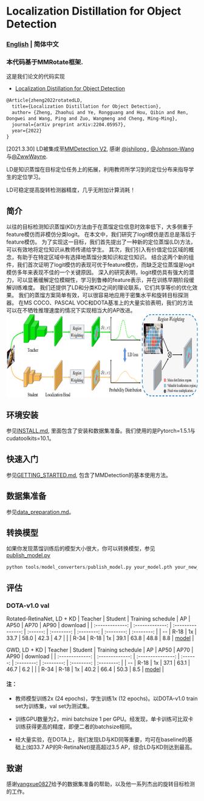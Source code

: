 # Localization Distillation for Object Detection 

### [English](README.md) | 简体中文

### 本代码基于MMRotate框架.

这是我们论文的代码实现
 - [Localization Distillation for Object Detection](https://arxiv.org/abs/2204.05957)

```
@Article{zheng2022rotatedLD,
  title={Localization Distillation for Object Detection},
  author= {Zheng, Zhaohui and Ye, Rongguang and Hou, Qibin and Ren, Dongwei and Wang, Ping and Zuo, Wangmeng and Cheng, Ming-Ming},
  journal={arXiv preprint arXiv:2204.05957},
  year={2022}
}
```

[2021.3.30] LD被集成至[MMDetection V2](https://github.com/open-mmlab/mmdetection/tree/master/configs/ld), 感谢 [@jshilong
](https://github.com/jshilong), [@Johnson-Wang](https://github.com/Johnson-Wang)与[@ZwwWayne](https://github.com/ZwwWayne).

LD是知识蒸馏在目标定位任务上的拓展，利用教师所学习到的定位分布来指导学生的定位学习。

LD可稳定提高旋转检测器精度，几乎无附加计算消耗！

## 简介

以往的目标检测知识蒸馏(KD)方法由于在蒸馏定位信息时效率低下，大多侧重于feature模仿而非模仿分类logit。
在本文中，我们研究了logit模仿是否总是落后于feature模仿。
为了实现这一目标，我们首先提出了一种新的定位蒸馏(LD)方法，可以有效地将定位知识从教师传递给学生。
其次，我们引入有价值定位区域的概念，有助于在特定区域中有选择地蒸馏分类知识和定位知识。
结合这两个新的组件，我们首次证明了logit模仿的表现可优于feature模仿，而缺乏定位蒸馏是logit模仿多年来表现不佳的一个关键原因。
深入的研究表明，logit模仿具有强大的潜力，可以显著缓解定位模糊性，学习到鲁棒的feature表示，并在训练早期阶段缓解训练难度。
我们还提供了LD和分类KD之间的理论联系，它们共享等价的优化效果。
我们的蒸馏方案简单有效，可以很容易地应用于密集水平和旋转目标探测器。
在MS COCO、PASCAL VOC和DOTA基准上的大量实验表明，我们的方法可以在不牺牲推理速度的情况下实现相当大的AP改进。
<img src="LD.png" height="220" align="middle"/>


## 环境安装

参见[INSTALL.md](docs/en/install.md), 里面包含了安装和数据集准备。我们使用的是Pytorch=1.5.1与cudatoolkits=10.1。

## 快速入门

参见[GETTING_STARTED.md](docs/en/get_started.md), 包含了MMDetection的基本使用方法。

## 数据集准备

参见[data_preparation.md](tools/data/README.md)。

## 转换模型

如果你发现蒸馏训练后的模型大小很大，你可以转换模型，参见[publish_model.py](tools/model_converters/publish_model.py)

```python
python tools/model_converters/publish_model.py your_model.pth your_new_model.pth
```

## 评估

###  DOTA-v1.0 val
  Rotated-RetinaNet, LD + KD
  |     Teacher     |     Student     | Training schedule |    AP    |    AP50    |    AP70    |    AP90    |  download  |
  | :-------------: | :-------------: | :---------------: | :------: | :--------: | :--------: | :--------: | :--------: |
  |       --        |      R-18       |        1x         |   33.7   |    58.0    |    42.3    |    4.7     | |
  |      R-34       |      R-18       |        1x         |   39.1   |    63.8    |    48.8    |    8.8     | [model](https://drive.google.com/file/d/1ycpNhp4pj1efZNQrcydDmpmHuvnzIykN/view?usp=sharing) |
  
  GWD, LD + KD
  |     Teacher     |     Student     | Training schedule |    AP    |    AP50    |    AP70    |    AP90    |  download  |
  | :-------------: | :-------------: | :---------------: | :------: | :--------: | :--------: | :--------: | :--------: |
  |       --        |      R-18       |        1x         |   37.1   |    63.1    |    46.7    |    6.2     | |
  |      R-34       |      R-18       |        1x         |   40.2   |    66.4    |    50.3    |    8.5     | [model](https://drive.google.com/file/d/1KzK5z4E-ybCD4ksoz93SKErIVVEX3CBC/view?usp=sharing) |
 
 #### 注： 
 
 - 教师模型训练2x (24 epochs)，学生训练1x (12 epochs)。以DOTA-v1.0 train set为训练集，val set为测试集。

 - 训练GPU数量为2，mini batchsize 1 per GPU。经发现，单卡训练可比双卡训练获得更高的精度，即便二者的batchsize相同。

 - 经大量实验，在DOTA上，我们发现LD与KD同等重要，均可在baseline的基础上(如33.7 AP的R-RetinaNet)提高超过3.5 AP，综合LD与KD则达到最高。

 ## 致谢
 
感谢[yangxue0827](https://github.com/yangxue0827)给予的数据集准备的帮助，以及他一系列杰出的旋转目标检测的工作。
